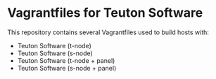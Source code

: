 # Vagrantfiles for Teuton Software

This repository contains several Vagrantfiles used to build hosts with:
* Teuton Software (t-node)
* Teuton Software (s-node)
* Teuton Software (t-node + panel)
* Teuton Software (s-node + panel)
